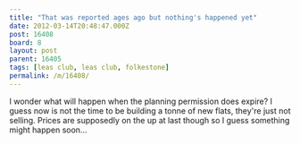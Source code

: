 ```yaml
---
title: "That was reported ages ago but nothing's happened yet"
date: 2012-03-14T20:48:47.000Z
post: 16408
board: 8
layout: post
parent: 16405
tags: [leas club, leas club, folkestone]
permalink: /m/16408/
---
```

I wonder what will happen when the planning permission does expire? I guess now is not the time to be building a tonne of new flats, they're just not selling. Prices are supposedly on the up at last though so I guess something might happen soon...
